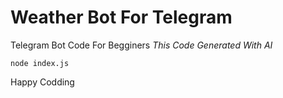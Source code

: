 # Weather Bot For Telegram
Telegram Bot Code For Begginers
*This Code Generated With AI*

```node index.js```

Happy Codding
